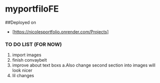 # myportfiloFE

##Deployed on 
- [https://nicolesportfolio.onrender.com/Projects]

### TO DO LIST (FOR NOW)
1. import images
2. finish convaybelt
3. improve about text boxs
  a.Also change second section into images will look nicer
4. lil changes
